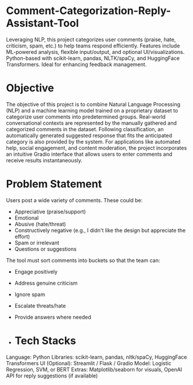 # Comment-Categorization-Reply-Assistant-Tool
Leveraging NLP, this project categorizes user comments (praise, hate, criticism, spam, etc.) to help teams respond efficiently. Features include ML-powered analysis, flexible input/output, and optional UI/visualizations. Python-based with scikit-learn, pandas, NLTK/spaCy, and HuggingFace Transformers. Ideal for enhancing feedback management.

# Objective 
The objective of this project is to combine Natural Language Processing (NLP) and a machine learning model trained on a proprietary dataset to categorize user comments into predetermined groups. Real-world conversational contexts are represented by the manually gathered and categorized comments in the dataset. Following classification, an automatically generated suggested response that fits the anticipated category is also provided by the system. For applications like automated help, social engagement, and content moderation, the project incorporates an intuitive Gradio interface that allows users to enter comments and receive results instantaneously. 

# Problem Statement 
Users post a wide variety of comments. These could be:
- Appreciative (praise/support)
- Emotional
- Abusive (hate/threat)
- Constructively negative (e.g., I didn't like the design but appreciate the effort)
- Spam or irrelevant
- Questions or suggestions

The tool must sort comments into buckets so that the team can:
- Engage positively
- Address genuine criticism
- Ignore spam
- Escalate threats/hate
- Provide answers where needed

- # Tech Stacks
Language: Python
Libraries: scikit-learn, pandas, nltk/spaCy, HuggingFace Transformers
UI (Optional): Streamlit / Flask / Gradio
Model: Logistic Regression, SVM, or BERT
Extras: Matplotlib/seaborn for visuals, OpenAI API for reply suggestions (if available)

